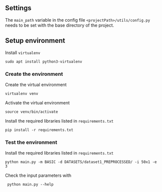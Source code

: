 ## Settings

The `main_path` variable in the config file `<projectPath>/utils/config.py` needs to be set with the base directory of the project.

## Setup environment
Install `virtualenv`
```
sudo apt install python3-virtualenv
```
### Create the environment

Create the virtual environment
```
virtualenv venv
```
Activate the virtual environment
```
source venv/bin/activate
```
Install the required libraries listed in `requirements.txt`
```
pip install -r requirements.txt
```
### Test the environment
Install the required libraries listed in `requirements.txt`
```
python main.py -m BASIC -d DATASETS/dataset1_PREPROCESSED/ -i 50x1 -e 3
```
Check the input parameters with
```
 python main.py --help
```
